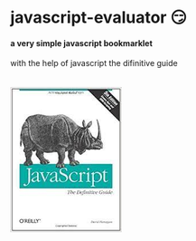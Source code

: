 # javascript-evaluator 😏                     
#### a very simple javascript bookmarklet 
 
with the help of javascript the difinitive guide<br/><br/><br/>
![difinitive guide](download.jpg)
